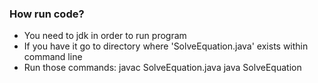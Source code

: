 ### How run code?
- You need to jdk in order to run program
- If you have it go to directory where 'SolveEquation.java' exists within command line
- Run those commands:
		javac SolveEquation.java
		java SolveEquation
	
